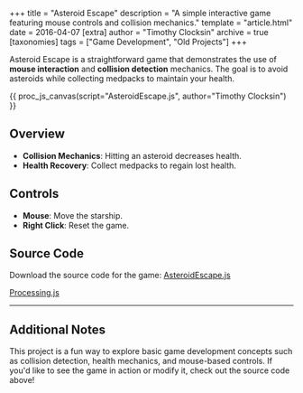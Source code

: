 +++
title = "Asteroid Escape"
description = "A simple interactive game featuring mouse controls and collision mechanics."
template = "article.html"
date = 2016-04-07
[extra]
author = "Timothy Clocksin"
archive = true
[taxonomies]
tags = ["Game Development", "Old Projects"]
+++

Asteroid Escape is a straightforward game that demonstrates the use of **mouse interaction** and **collision detection** mechanics. The goal is to avoid asteroids while collecting medpacks to maintain your health.

{{ proc_js_canvas(script="AsteroidEscape.js", author="Timothy Clocksin") }}

## Overview

- **Collision Mechanics**: Hitting an asteroid decreases health.
- **Health Recovery**: Collect medpacks to regain lost health.

## Controls

- **Mouse**: Move the starship.
- **Right Click**: Reset the game.

## Source Code

Download the source code for the game:
[AsteroidEscape.js](AsteroidEscape.js)

[Processing.js](http://processingjs.org/)

---

## Additional Notes

This project is a fun way to explore basic game development concepts such as collision detection, health mechanics, and mouse-based controls. If you'd like to see the game in action or modify it, check out the source code above!
